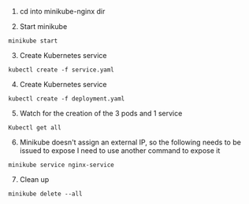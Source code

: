 
1. cd into minikube-nginx dir

2. Start minikube

```
minikube start
```

3. Create Kubernetes service

```
kubectl create -f service.yaml
```

4. Create Kubernetes service

```
kubectl create -f deployment.yaml
```

5. Watch for the creation of the 3 pods and 1 service

```
Kubectl get all
```

6. Minikube doesn't assign an external IP, so the following needs to be issued to expose I need to use another command to expose it

```
minikube service nginx-service
```

7. Clean up

```
minikube delete --all
```
